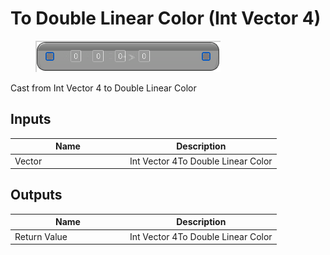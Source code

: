 # To Double Linear Color (Int Vector 4)

<div align="left" data-full-width="false"><figure><img src="../../../../.gitbook/assets/to_double_linear_color_-int_vector_4.png" alt=""><figcaption></figcaption></figure></div>

Cast from Int Vector 4 to Double Linear Color

## Inputs

<table><thead><tr><th width="170">Name</th><th>Description</th></tr></thead><tbody><tr><td>Vector</td><td>Int Vector 4To Double Linear Color</td></tr></tbody></table>

## Outputs

<table><thead><tr><th width="170">Name</th><th>Description</th></tr></thead><tbody><tr><td>Return Value</td><td>Int Vector 4To Double Linear Color</td></tr></tbody></table>
